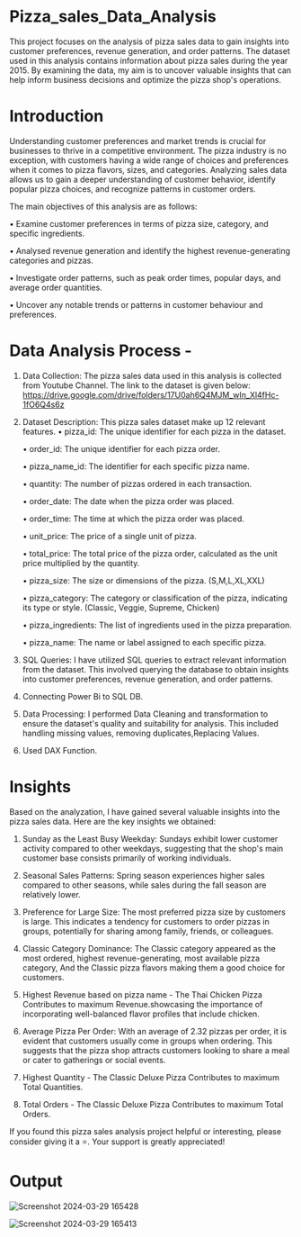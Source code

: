 # Pizza_sales_Data_Analysis
This project focuses on the analysis of pizza sales data to gain insights into customer preferences, revenue generation, and order patterns. The dataset used in this analysis contains information about pizza sales during the year 2015. By examining the data, my aim is to uncover valuable insights that can help inform business decisions and optimize the pizza shop's operations.

# Introduction
Understanding customer preferences and market trends is crucial for businesses to thrive in a competitive environment. The pizza industry is no exception, with customers having a wide range of choices and preferences when it comes to pizza flavors, sizes, and categories. Analyzing sales data allows us to gain a deeper understanding of customer behavior, identify popular pizza choices, and recognize patterns in customer orders.

The main objectives of this analysis are as follows:

•	Examine customer preferences in terms of pizza size, category, and specific ingredients.

•	Analysed revenue generation and identify the highest revenue-generating categories and pizzas.

•	Investigate order patterns, such as peak order times, popular days, and average order quantities.

•	Uncover any notable trends or patterns in customer behaviour and preferences.

# Data Analysis Process -
1. Data Collection: The pizza sales data used in this analysis is collected from Youtube Channel. The link to the dataset is given below: https://drive.google.com/drive/folders/17U0ah6Q4MJM_wIn_Xl4fHc-1fO6Q4s6z
   
2. Dataset Description: This pizza sales dataset make up 12 relevant features.
      •	pizza_id: The unique identifier for each pizza in the dataset.
   
      •	order_id: The unique identifier for each pizza order.
   
      •	pizza_name_id: The identifier for each specific pizza name.
   
      •	quantity: The number of pizzas ordered in each transaction.
   
      •	order_date: The date when the pizza order was placed.
   
      •	order_time: The time at which the pizza order was placed.
   
      •	unit_price: The price of a single unit of pizza.
   
      •	total_price: The total price of the pizza order, calculated as the unit price multiplied by the quantity.
   
      •	pizza_size: The size or dimensions of the pizza. (S,M,L,XL,XXL)
   
      •	pizza_category: The category or classification of the pizza, indicating its type or style. (Classic, Veggie, Supreme, Chicken)
   
      •	pizza_ingredients: The list of ingredients used in the pizza preparation.
   
      •	pizza_name: The name or label assigned to each specific pizza.

3. SQL Queries: I have utilized SQL queries to extract relevant information from the dataset. This involved querying the database to obtain insights into customer preferences, revenue generation, and order patterns.

4. Connecting Power Bi to SQL DB.

5. Data Processing: I performed Data Cleaning and transformation to ensure the dataset's quality and suitability for analysis. This included handling missing values, removing duplicates,Replacing Values.

6. Used DAX Function.

# Insights 

Based on the analyzation, I have gained several valuable insights into the pizza sales data. Here are the key insights we obtained:

1. Sunday as the Least Busy Weekday: Sundays exhibit lower customer activity compared to other weekdays, suggesting that the shop's main customer base consists primarily of working individuals.
  
2. Seasonal Sales Patterns: Spring season experiences higher sales compared to other seasons, while sales during the fall season are relatively lower.

3. Preference for Large Size: The most preferred pizza size by customers is large. This indicates a tendency for customers to order pizzas in groups, potentially for sharing among family, friends, or colleagues.

4. Classic Category Dominance: The Classic category appeared as the most ordered, highest revenue-generating, most available pizza category, And the Classic pizza flavors making them a good choice for customers.

5. Highest Revenue based on pizza name - The Thai Chicken Pizza Contributes to maximum Revenue.showcasing the importance of incorporating well-balanced flavor profiles that include chicken.

6. Average Pizza Per Order: With an average of 2.32 pizzas per order, it is evident that customers usually come in groups when ordering. This suggests that the pizza shop attracts customers looking to share a meal or cater to gatherings or social events.

7. Highest Quantity - The Classic Deluxe Pizza Contributes to maximum Total Quantities.

8. Total Orders - The Classic Deluxe Pizza Contributes to maximum Total Orders.

If you found this pizza sales analysis project helpful or interesting, please consider giving it a ⭐️. Your support is greatly appreciated!

# Output
![Screenshot 2024-03-29 165428](https://github.com/AYUSHSAHU23/Pizza_sales_Analysis/assets/121926434/3801d975-5460-46cc-9787-a9c3bd96e862)



![Screenshot 2024-03-29 165413](https://github.com/AYUSHSAHU23/Pizza_sales_Analysis/assets/121926434/4dafa727-e3c4-487b-a140-290f2a107fc2)
